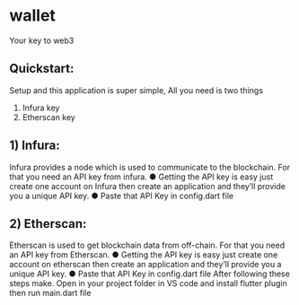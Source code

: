 # wallet

Your key to web3

## Quickstart:
Setup and this application is super simple, All you need is two things
1. Infura key
2. Etherscan key

## 1) Infura:
Infura provides a node which is used to communicate to the blockchain. For that you
need an API key from infura.
● Getting the API key is easy just create one account on Infura then create an
application and they’ll provide you a unique API key.
● Paste that API Key in config.dart file


## 2) Etherscan:
Etherscan is used to get blockchain data from off-chain. For that you need an API key
from Etherscan.
● Getting the API key is easy just create one account on etherscan then create an
application and they’ll provide you a unique API key.
● Paste that API Key in config.dart file
After following these steps make. Open in your project folder in VS code and install
flutter plugin then run main.dart file